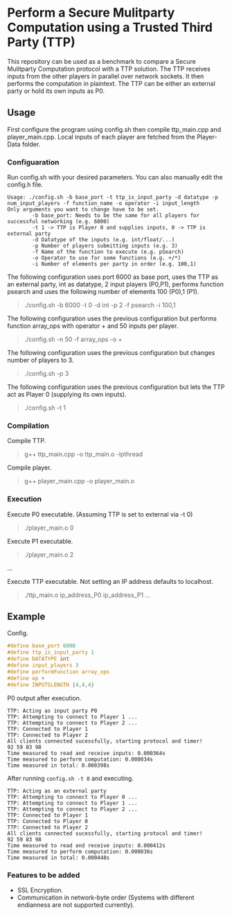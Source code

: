 # Perform a Secure Mulitparty Computation using a Trusted Third Party (TTP)
This repository can be used as a benchmark to compare a Secure Mulitparty Computation protocol with a TTP solution. The TTP receives inputs from the other players in parallel over network sockets. It then performs the computation in plaintext. The TTP can be either an external party or hold its own inputs as P0.

## Usage
First configure the program using config.sh then compile ttp_main.cpp and player_main.cpp. Local inputs of each player are fetched from the Player-Data folder.

### Configuaration
Run config.sh with your desired parameters. You can also manually edit the config.h file.

```
Usage: ./config.sh -b base_port -t ttp_is_input_party -d datatype -p num_input_players -f function_name -o operator -i input_length
Only arguments you want to change have to be set.
        -b base_port: Needs to be the same for all players for successful networking (e.g. 6000)
        -t 1 -> TTP is Player 0 and supplies inputs, 0 -> TTP is external party
        -d Datatype of the inputs (e.g. int/float/...)
        -p Number of players submitting inputs (e.g. 3)
        -f Name of the function to execute (e.g. pSearch)
        -o Operator to use for some functions (e.g. +/*)
        -i Number of elements per party in order (e.g. 100,1)
```

The following configuration uses port 6000 as base port, uses the TTP as an external party, int as datatype, 2 input players (P0,P1), performs function psearch and uses the following number of elements 100 (P0),1 (P1). 
> ./config.sh -b 6000 -t 0 -d int -p 2 -f psearch -i 100,1

The following configuration uses the previous configuration but performs function array_ops with operator + and 50 inputs per player.
> ./config.sh -n 50 -f array_ops -o +

The following configuration uses the previous configuration but changes number of players to 3.
> ./config.sh -p 3

The following configuration uses the previous configuration but lets the TTP act as Player 0 (supplying its own inputs).
> ./config.sh -t 1

### Compilation
Compile TTP.
> g++ ttp_main.cpp -o ttp_main.o -lpthread

Compile player.
> g++ player_main.cpp -o player_main.o

### Execution
Execute P0 executable. (Assuming TTP is set to external via -t 0)
> ./player_main.o 0

Execute P1 executable.
> ./player_main.o 2

...

Execute TTP executable. Not setting an IP address defaults to localhost.
> ./ttp_main.o ip_address_P0 ip_address_P1 ...

## Example

Config.

```C
#define base_port 6000
#define ttp_is_input_party 1
#define DATATYPE int
#define input_players 3
#define performFunction array_ops
#define op +
#define INPUTSLENGTH {4,4,4}
```

P0 output after execution.

```
TTP: Acting as input party P0
TTP: Attempting to connect to Player 1 ...
TTP: Attempting to connect to Player 2 ...
TTP: Connected to Player 1
TTP: Connected to Player 2
All clients connected sucessfully, starting protocol and timer!
92 59 83 98
Time measured to read and receive inputs: 0.000364s
Time measured to perform computation: 0.000034s
Time measured in total: 0.000398s
```

After running `config.sh -t 0` and executing.

```
TTP: Acting as an external party
TTP: Attempting to connect to Player 0 ...
TTP: Attempting to connect to Player 1 ...
TTP: Attempting to connect to Player 2 ...
TTP: Connected to Player 1
TTP: Connected to Player 0
TTP: Connected to Player 2
All clients connected sucessfully, starting protocol and timer!
92 59 83 98
Time measured to read and receive inputs: 0.000412s
Time measured to perform computation: 0.000036s
Time measured in total: 0.000448s
```

### Features to be added

- SSL Encryption.
- Communication in network-byte order (Systems with different endianness are not supported currently).

